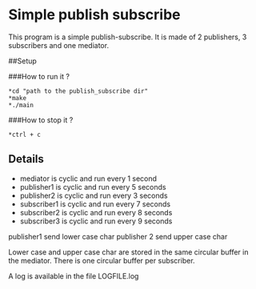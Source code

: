 # Simple publish subscribe

This program is a simple publish-subscribe. It is made of 2 publishers, 3 subscribers and one mediator.

##Setup

###How to run it ?

	*cd "path to the publish_subscribe dir"
	*make
	*./main

	
###How to stop it ?

	*ctrl + c


## Details

- mediator is cyclic and run every 1 second
- publisher1 is cyclic and run every 5 seconds
- publisher2 is cyclic and run every 3 seconds
- subscriber1 is cyclic and run every 7 seconds
- subscriber2 is cyclic and run every 8 seconds
- subscriber3 is cyclic and run every 9 seconds

publisher1 send lower case char
publisher 2 send upper case char

Lower case and upper case char are stored in the same circular buffer in the mediator.
There is one circular buffer per subscriber.

A log is available in the file LOGFILE.log

